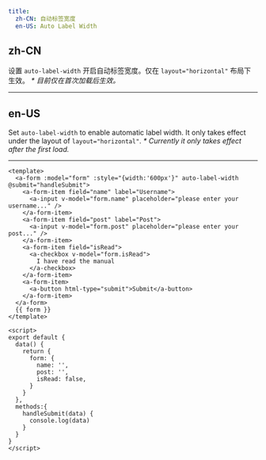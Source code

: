 ```yaml
title:
  zh-CN: 自动标签宽度
  en-US: Auto Label Width
```

## zh-CN

设置 `auto-label-width` 开启自动标签宽度。仅在 `layout="horizontal"` 布局下生效。
_* 目前仅在首次加载后生效。_

---

## en-US

Set `auto-label-width` to enable automatic label width. It only takes effect under the layout of `layout="horizontal"`.
_* Currently it only takes effect after the first load._

---

```vue
<template>
  <a-form :model="form" :style="{width:'600px'}" auto-label-width @submit="handleSubmit">
    <a-form-item field="name" label="Username">
      <a-input v-model="form.name" placeholder="please enter your username..." />
    </a-form-item>
    <a-form-item field="post" label="Post">
      <a-input v-model="form.post" placeholder="please enter your post..." />
    </a-form-item>
    <a-form-item field="isRead">
      <a-checkbox v-model="form.isRead">
        I have read the manual
      </a-checkbox>
    </a-form-item>
    <a-form-item>
      <a-button html-type="submit">Submit</a-button>
    </a-form-item>
  </a-form>
  {{ form }}
</template>

<script>
export default {
  data() {
    return {
      form: {
        name: '',
        post: '',
        isRead: false,
      }
    }
  },
  methods:{
    handleSubmit(data) {
      console.log(data)
    }
  }
}
</script>
```

